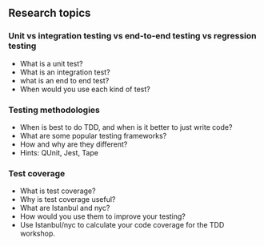 ## Research topics

### Unit vs integration testing vs end-to-end testing vs regression testing
- What is a unit test?
- What is an integration test?
- what is an end to end test?
- When would you use each kind of test?

### Testing methodologies
- When is best to do TDD, and when is it better to just write code?
- What are some popular testing frameworks?
- How and why are they different?
- Hints: QUnit, Jest, Tape 

### Test coverage
- What is test coverage?
- Why is test coverage useful?
- What are Istanbul and nyc?
- How would you use them to improve your testing?
- Use Istanbul/nyc to calculate your code coverage for the TDD workshop.
